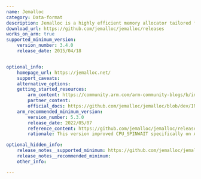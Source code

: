 ```yaml
---
name: Jemalloc
category: Data-format
description: Jemalloc is a highly efficient memory allocator tailored for concurrent applications. It reduces memory fragmentation and enhances scalability, making it ideal for multi-threaded environments and improving performance in databases and web servers.
download_url: https://github.com/jemalloc/jemalloc/releases
works_on_arm: true
supported_minimum_version:
    version_number: 3.4.0
    release_date: 2015/04/18


optional_info:
    homepage_url: https://jemalloc.net/
    support_caveats:
    alternative_options:
    getting_started_resources:
        arm_content: https://community.arm.com/arm-community-blogs/b/infrastructure-solutions-blog/posts/improve-clickhouse-performance-up-to-26-by-using-aws-graviton3
        partner_content: 
        official_docs: https://github.com/jemalloc/jemalloc/blob/dev/INSTALL.md
    arm_recommended_minimum_version:
        version_number: 5.3.0
        release_date: 2022/05/07
        reference_content: https://github.com/jemalloc/jemalloc/releases/tag/5.3.0
        rationale: This version improved CPU_SPINWAIT specifically on ARM systems.

optional_hidden_info:
    release_notes__supported_minimum: https://github.com/jemalloc/jemalloc/releases/tag/3.4.0
    release_notes__recommended_minimum:
    other_info: 

---
```

